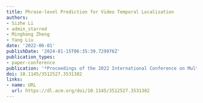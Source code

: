 ```yaml
---
title: Phrase-level Prediction for Video Temporal Localization
authors:
- Sizhe Li
- admin_starred
- Minghang Zheng
- Yang Liu
date: '2022-06-01'
publishDate: '2024-01-15T06:35:39.729976Z'
publication_types:
- paper-conference
publication: '*Proceedings of the 2022 International Conference on Multimedia Retrieval*'
doi: 10.1145/3512527.3531382
links:
- name: URL
  url: https://dl.acm.org/doi/10.1145/3512527.3531382
---
```

